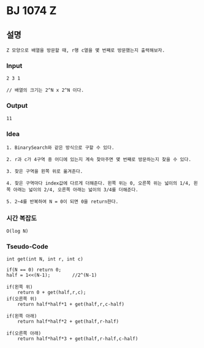 # BJ 1074 Z

## 설명

```
Z 모양으로 배열을 방문할 때, r행 c열을 몇 번째로 방문했는지 출력해보자.
```

### Input

```
2 3 1

// 배열의 크기는 2^N x 2^N 이다.
```

### Output

```
11
```

### Idea

```
1. BinarySearch와 같은 방식으로 구할 수 있다.

2. r과 c가 4구역 중 어디에 있는지 계속 찾아주면 몇 번째로 방문하는지 찾을 수 있다.

3. 찾은 구역을 왼쪽 위로 옮겨준다.

4. 찾은 구역마다 index값에 다르게 더해준다. 왼쪽 위는 0, 오른쪽 위는 넓이의 1/4, 왼쪽 아래는 넓이의 2/4, 오른쪽 아래는 넓이의 3/4를 더해준다.

5. 2~4를 반복하여 N = 0이 되면 0을 return한다.
```

### 시간 복잡도

```
O(log N)
```

### Tseudo-Code

```
int get(int N, int r, int c)

if(N == 0) return 0;
half = 1<<(N-1);        //2^(N-1)

if(왼쪽 위)
    return 0 + get(half,r,c);
if(오른쪽 위)
    return half*half*1 + get(half,r,c-half)

if(왼쪽 아래)
    return half*half*2 + get(half,r-half)

if(오른쪽 아래)
    return half*half*3 + get(half,r-half,c-half)

```
